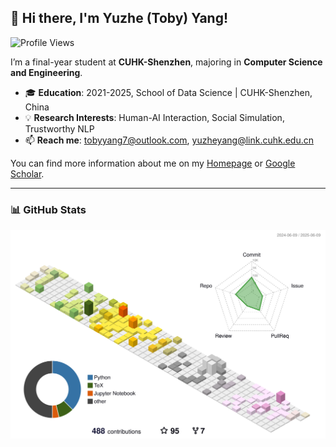## 👋 Hi there, I'm Yuzhe (Toby) Yang!   

![Profile Views](https://komarev.com/ghpvc/?username=TobyYang7&color=blue&style=flat-square)

I’m a final-year student at **CUHK-Shenzhen**, majoring in **Computer Science and Engineering**.

- 🎓 **Education**: 2021-2025, School of Data Science | CUHK-Shenzhen, China
- 💡 **Research Interests**: Human-AI Interaction, Social Simulation, Trustworthy NLP
- 📫 **Reach me**: [tobyyang7@outlook.com](mailto:tobyyang7@outlook.com), [yuzheyang@link.cuhk.edu.cn](mailto:yuzheyang@link.cuhk.edu.cn)

You can find more information about me on my [Homepage](https://yuzheyang.com) or [Google Scholar](https://scholar.google.com/citations?user=Oj296F8AAAAJ). 

---

### 📊 GitHub Stats

<!-- <p align="center">
  <img width="80%" src="https://github-profile-summary-cards.vercel.app/api/cards/profile-details?username=TobyYang7&theme=dracula"/>
</p> -->


[![Contributions in 3D](/profile-3d-contrib/profile-season-animate.svg)](https://github.com/marketplace/actions/github-profile-3d-contrib)

